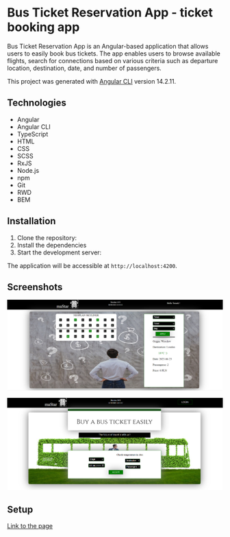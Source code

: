 # Bus Ticket Reservation App - ticket booking app

Bus Ticket Reservation App is an Angular-based application that allows users to easily book bus tickets. The app enables users to browse available flights, search for connections based on various criteria such as departure location, destination, date, and number of passengers.

This project was generated with [Angular CLI](https://github.com/angular/angular-cli) version 14.2.11.

## Technologies

- Angular
- Angular CLI
- TypeScript
- HTML
- CSS
- SCSS
- RxJS
- Node.js
- npm
- Git
- RWD
- BEM

## Installation

1. Clone the repository:
2. Install the dependencies
3. Start the development server:

The application will be accessible at `http://localhost:4200`.

## Screenshots

![Screenshot](screenshots/place.png)

![Screenshot](screenshots/reservation.png)


## Setup

[Link to the page](https://tomaszposluszny.github.io/bus-ticket-Angular/)
